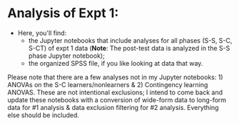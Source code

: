
# Analysis of Expt 1:

* Here, you'll find:
  * the Jupyter notebooks that include analyses for all phases (S-S, S-C, S-CT) of expt 1 data (**Note**: The post-test data is analyzed in the S-S phase Jupyter notebook);
  * the organized SPSS file, if you like looking at data that way.

Please note that there are a few analyses not in my Jupyter notebooks: 1) ANOVAs on the S-C learners/nonlearners & 2) Contingency learning ANOVAS. These are not intentional exclusions; I intend to come back and update these notebooks with a conversion of wide-form data to long-form data for #1 analysis & data exclusion filtering for #2 analysis. Everything else should be included.
